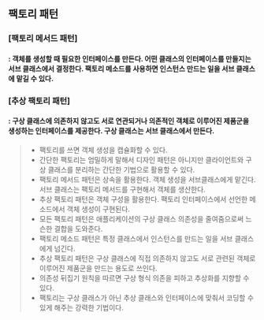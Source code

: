 ## 팩토리 패턴   

### [팩토리 메서드 패턴]   
#### : 객체를 생성할 때 필요한 인터페이스를 만든다. 어떤 클래스의 인터페이스를 만들지는 서브 클래스에서 결정한다. 팩토리 메소드를 사용하면 인스턴스 만드는 일을 서브 클래스에 맡길 수 있다.
       


### [추상 팩토리 패턴]
#### : 구상 클래스에 의존하지 않고도 서로 연관되거나 의존적인 객체로 이루어진 제품군을 생성하는 인터페이스를 제공한다. 구상 클래스는 서브 클래스에서 만든다. 


> - 팩토리를 쓰면 객체 생성을 캡슐화할 수 있다. 
> - 간단한 팩토리는 엄밀하게 말해서 디자인 패턴은 아니지만 클라이언트와 구상 클래스를 분리하는 간단한 기법으로 활용할 수 있다. 
> - 팩토리 메서드 패턴은 상속을 활용한다. 객체 생성을 서브클래스에게 맡긴다. 서브 클래스는 팩토리 메서드를 구현해서 객체를 생산한다. 
> - 추상 팩토리 패턴은 객체 구성을 활용한다. 팩토리 인터페이스에서 선언한 메소드에서 객체 생성이 구현된다. 
> - 모든 팩토리 패턴은 애플리케이션의 구상 클래스 의존성을 줄여줌으로써 느슨한 결합을 도와준다.
> - 팩토리 메소드 패턴은 특정 클래스에서 인스턴스를 만드는 일을 서브 클래스에게 넘긴다. 
> - 추상 팩토리 패턴은 구상 클래스에 직접 의존하지 않고도 서로 관련된 객체로 이루어진 제품군을 만드는 용도로 쓰인다. 
> - 의존성 뒤집기 원칙을 따르면 구상 형식 의존을 피하고 추상화를 지향할 수 있다. 
> - 팩토리는 구상 클래스가 아닌 추상 클래스와 인터페이스에 맞춰서 코딩할 수 있게 해주는 강력한 기법이다. 